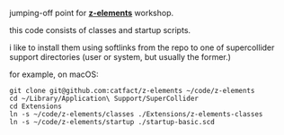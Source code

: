 jumping-off point for [**z-elements**](http://moth-object.com/workshop/z-elements/) workshop.

this code consists of classes and startup scripts.

i like to install them using softlinks from the repo to one of supercollider support directories (user or system, but usually the former.)

for example, on macOS:

```
git clone git@github.com:catfact/z-elements ~/code/z-elements
cd ~/Library/Application\ Support/SuperCollider
cd Extensions
ln -s ~/code/z-elements/classes ./Extensions/z-elements-classes
ln -s ~/code/z-elements/startup ./startup-basic.scd
```


